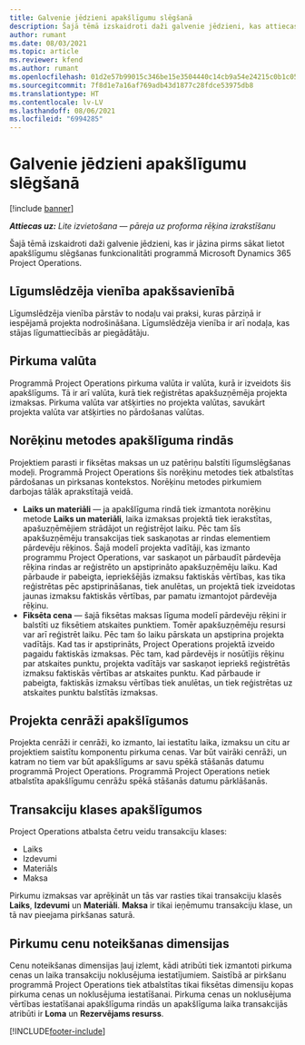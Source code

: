 ```yaml
---
title: Galvenie jēdzieni apakšlīgumu slēgšanā
description: Šajā tēmā izskaidroti daži galvenie jēdzieni, kas attiecas uz apakšlīgumu slēgšanu programmā Microsoft Dynamics 365 Project Operations.
author: rumant
ms.date: 08/03/2021
ms.topic: article
ms.reviewer: kfend
ms.author: rumant
ms.openlocfilehash: 01d2e57b99015c346be15e3504440c14cb9a54e24215c0b1c052c5112f4b940a
ms.sourcegitcommit: 7f8d1e7a16af769adb43d1877c28fdce53975db8
ms.translationtype: HT
ms.contentlocale: lv-LV
ms.lasthandoff: 08/06/2021
ms.locfileid: "6994285"
---
```

# <a name="key-concepts-in-subcontracting"></a>Galvenie jēdzieni apakšlīgumu slēgšanā

[!include [banner](../../includes/dataverse-preview.md)]

_**Attiecas uz:** Lite izvietošana — pāreja uz proforma rēķina izrakstīšanu_

Šajā tēmā izskaidroti daži galvenie jēdzieni, kas ir jāzina pirms sākat lietot apakšlīgumu slēgšanas funkcionalitāti programmā Microsoft Dynamics 365 Project Operations.

## <a name="contracting-unit-on-the-subcontract"></a>Līgumslēdzēja vienība apakšsavienībā

Līgumslēdzēja vienība pārstāv to nodaļu vai praksi, kuras pārziņā ir iespējamā projekta nodrošināšana. Līgumslēdzēja vienība ir arī nodaļa, kas stājas līgumattiecībās ar piegādātāju.

## <a name="purchase-currency"></a>Pirkuma valūta

Programmā Project Operations pirkuma valūta ir valūta, kurā ir izveidots šis apakšlīgums. Tā ir arī valūta, kurā tiek reģistrētas apakšuzņēmēja projekta izmaksas. Pirkuma valūta var atšķirties no projekta valūtas, savukārt projekta valūta var atšķirties no pārdošanas valūtas.

## <a name="billing-methods-on-subcontract-lines"></a>Norēķinu metodes apakšlīguma rindās

Projektiem parasti ir fiksētas maksas un uz patēriņu balstīti līgumslēgšanas modeļi. Programmā Project Operations šīs norēķinu metodes tiek atbalstītas pārdošanas un pirksanas kontekstos. Norēķinu metodes pirkumiem darbojas tālāk aprakstītajā veidā.

- **Laiks un materiāli** — ja apakšlīguma rindā tiek izmantota norēķinu metode **Laiks un materiāli**, laika izmaksas projektā tiek ierakstītas, apašuzņēmējiem strādājot un reģistrējot laiku. Pēc tam šīs apakšuzņēmēju transakcijas tiek saskaņotas ar rindas elementiem pārdevēju rēķinos. Šajā modelī projekta vadītāji, kas izmanto programmu Project Operations, var saskaņot un pārbaudīt pārdevēja rēķina rindas ar reģistrēto un apstiprināto apakšuzņēmēju laiku. Kad pārbaude ir pabeigta, iepriekšējās izmaksu faktiskās vērtības, kas tika reģistrētas pēc apstiprināšanas, tiek anulētas, un projektā tiek izveidotas jaunas izmaksu faktiskās vērtības, par pamatu izmantojot pārdevēja rēķinu.
- **Fiksēta cena** — šajā fiksētas maksas līguma modelī pārdevēju rēķini ir balstīti uz fiksētiem atskaites punktiem. Tomēr apakšuzņēmēju resursi var arī reģistrēt laiku. Pēc tam šo laiku pārskata un apstiprina projekta vadītājs. Kad tas ir apstiprināts, Project Operations projektā izveido pagaidu faktiskās izmaksas. Pēc tam, kad pārdevējs ir nosūtījis rēķinu par atskaites punktu, projekta vadītājs var saskaņot iepriekš reģistrētās izmaksu faktiskās vērtības ar atskaites punktu. Kad pārbaude ir pabeigta, faktiskās izmaksu vērtības tiek anulētas, un tiek reģistrētas uz atskaites punktu balstītās izmaksas.

## <a name="project-price-lists-on-subcontracts"></a>Projekta cenrāži apakšlīgumos

Projekta cenrāži ir cenrāži, ko izmanto, lai iestatītu laika, izmaksu un citu ar projektiem saistītu komponentu pirkuma cenas. Var būt vairāki cenrāži, un katram no tiem var būt apakšlīgums ar savu spēkā stāšanās datumu programmā Project Operations. Programmā Project Operations netiek atbalstīta apakšlīgumu cenrāžu spēkā stāšanās datumu pārklāšanās.

## <a name="transaction-classes-on-subcontracts"></a>Transakciju klases apakšlīgumos

Project Operations atbalsta četru veidu transakciju klases:

- Laiks
- Izdevumi
- Materiāls
- Maksa

Pirkumu izmaksas var aprēķināt un tās var rasties tikai transakciju klasēs **Laiks**, **Izdevumi** un **Materiāli**. **Maksa** ir tikai ieņēmumu transakciju klase, un tā nav pieejama pirkšanas saturā.

## <a name="purchase-pricing-dimensions"></a>Pirkumu cenu noteikšanas dimensijas

Cenu noteikšanas dimensijas ļauj izlemt, kādi atribūti tiek izmantoti pirkuma cenas un laika transakciju noklusējuma iestatījumiem. Saistībā ar pirkšanu programmā Project Operations tiek atbalstītas tikai fiksētas dimensiju kopas pirkuma cenas un noklusējuma iestatīšanai. Pirkuma cenas un noklusējuma vērtības iestatīšanai apakšlīguma rindās un apakšlīguma laika transakcijās atribūti ir **Loma** un **Rezervējams resurss**.

[!INCLUDE[footer-include](../../includes/footer-banner.md)]
